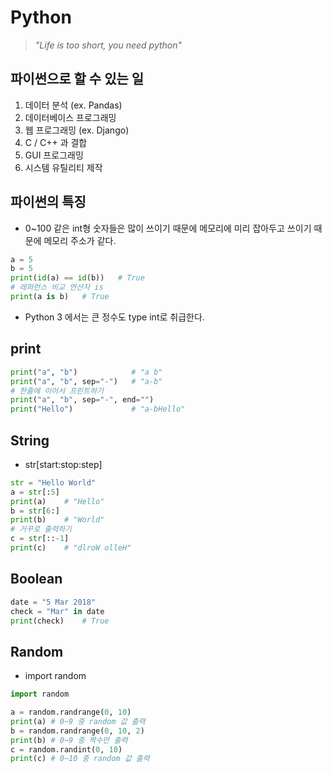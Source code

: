 # Python
> _"Life is too short, you need python"_

## 파이썬으로 할 수 있는 일

1. 데이터 분석 (ex. Pandas)
2. 데이터베이스 프로그래밍
3. 웹 프로그래밍 (ex. Django)
4. C / C++ 과 결합
5. GUI 프로그래밍
6. 시스템 유틸리티 제작 

## 파이썬의 특징

- 0~100 같은 int형 숫자들은 많이 쓰이기 때문에 메모리에 미리 잡아두고 쓰이기 때문에 메모리 주소가 같다.

```Python
a = 5
b = 5
print(id(a) == id(b))   # True
# 레퍼런스 비교 연산자 is
print(a is b)   # True
```

- Python 3 에서는 큰 정수도 type int로 취급한다.

## print

```Python
print("a", "b")            # "a b"
print("a", "b", sep="-")   # "a-b"
# 한줄에 이어서 프린트하기
print("a", "b", sep="-", end="")
print("Hello")             # "a-bHello"
```

## String

- str[start:stop:step]
```Python
str = "Hello World"
a = str[:5]
print(a)    # "Hello"
b = str[6:]
print(b)    # "World"
# 거꾸로 출력하기
c = str[::-1]
print(c)    # "dlroW olleH" 
```

## Boolean

```Python
date = "5 Mar 2018"
check = "Mar" in date
print(check)    # True
```

## Random

- import random

```Python
import random

a = random.randrange(0, 10)
print(a) # 0~9 중 random 값 출력
b = random.randrange(0, 10, 2)
print(b) # 0~9 중 짝수만 출력
c = random.randint(0, 10)
print(c) # 0~10 중 random 값 출력
```


